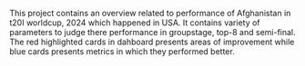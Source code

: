 This project contains an overview related to performance of Afghanistan in t20I worldcup, 2024 which happened in USA. 
It contains variety of parameters to judge there performance in groupstage, top-8 and semi-final.
The red highlighted cards in dahboard presents areas of improvement while blue cards presents metrics in which they performed better.
